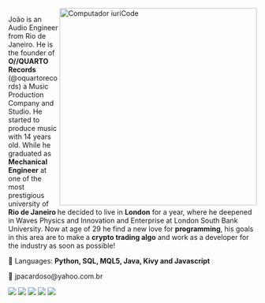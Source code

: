 <img src="https://scontent.fsdu13-1.fna.fbcdn.net/v/t1.6435-9/172905410_10159793910579048_6394878766971258408_n.jpg?_nc_cat=100&ccb=1-3&_nc_sid=09cbfe&_nc_eui2=AeG-5NTURv3b82MGzuqepmABx66jZTd3oKrHrqNlN3egqnGPss0q6GhPjuX-Veq0WLs&_nc_ohc=UzJe0vYuKBEAX-aIVe5&_nc_ht=scontent.fsdu13-1.fna&oh=e3030b68acfaeb2a578304a2208d4623&oe=60F5029D" min-width="400px" max-width="400px" width="400px" align="right" alt="Computador iuriCode">

<p align="left"> 
  João is an Audio Engineer from Rio de Janeiro. He is the founder of <strong>O//QUARTO Records</strong> (@oquartorecords) a Music Production Company and Studio. 
  He started to produce music with 14 years old. While he graduated as <strong>Mechanical Engineer</strong> at one of the most prestigious university of <strong>Rio de Janeiro </strong>
  he decided to live in <strong>London</strong> for a year, where he deepened in Waves Physics and Innovation and Enterprise at London South Bank University. 
  Now at age of 29 he find a new love for <strong>programming</strong>, his goals in this area are to make a <strong>crypto trading algo</strong> and work as a developer for the industry as soon
  as possible!
</p>

<p align="left">
  🦄 Languages: <strong>Python, SQL, MQL5, Java, Kivy and Javascript</strong>
</p>


<p align="left">
  💌 jpacardoso@yahoo.com.br
</p>

<p align="left">
  
  <a href="https://www.linkedin.com/in/jo%C3%A3o-pedro-aguilera-cardoso-522287187/" alt="Linkedin">
  <img src="https://img.shields.io/badge/-Linkedin-0e76a8?style=flat-square&logo=Linkedin&logoColor=white&link=https://www.linkedin.com/in/jo%C3%A3o-pedro-aguilera-cardoso-522287187/" /></a>

  <a href="https://wa.me/+5521990448584" alt="WhatsApp">
  <img src="https://img.shields.io/badge/-WhatsApp-25d366?style=flat-square&labelColor=25d366&logo=whatsapp&logoColor=white&link=https://wa.me/+5521990448584"/></a>

  <a href="https://www.facebook.com/Jokacardoso" alt="Facebook">
  <img src="https://img.shields.io/badge/-Facebook-3b5998?style=flat-square&labelColor=3b5998&logo=facebook&logoColor=white&link=https://www.facebook.com/Jokacardoso"/></a>

  <a href="https://www.instagram.com/ojoao.aguilera/" alt="Instagram">
  <img src="https://img.shields.io/badge/-Instagram-DF0174?style=flat-square&labelColor=DF0174&logo=instagram&logoColor=white&link=https://www.instagram.com/ojoao.aguilera/"/></a>

  <a href="mailto:manutencao.contas@gmail.com" alt="Gmail">
  <img src="https://img.shields.io/badge/-Gmail-FF0000?style=flat-square&labelColor=FF0000&logo=gmail&logoColor=white&link=mailto:manutencao.contas@gmail.com" /></a>  
</p>  
